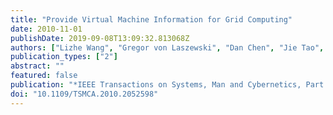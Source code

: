 ```yaml
---
title: "Provide Virtual Machine Information for Grid Computing"
date: 2010-11-01
publishDate: 2019-09-08T13:09:32.813068Z
authors: ["Lizhe Wang", "Gregor von Laszewski", "Dan Chen", "Jie Tao", "M. Kunze"]
publication_types: ["2"]
abstract: ""
featured: false
publication: "*IEEE Transactions on Systems, Man and Cybernetics, Part A: Systems and Humans*"
doi: "10.1109/TSMCA.2010.2052598"
---
```


